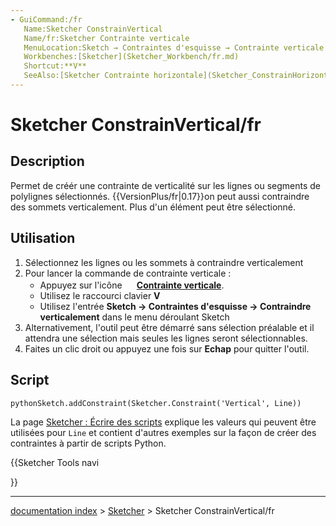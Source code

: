 ```yaml
---
- GuiCommand:/fr
   Name:Sketcher ConstrainVertical
   Name/fr:Sketcher Contrainte verticale
   MenuLocation:Sketch → Contraintes d'esquisse → Contrainte verticale
   Workbenches:[Sketcher](Sketcher_Workbench/fr.md)
   Shortcut:**V**
   SeeAlso:[Sketcher Contrainte horizontale](Sketcher_ConstrainHorizontal/fr.md)
---
```


# Sketcher ConstrainVertical/fr

## Description

Permet de créér une contrainte de verticalité sur les lignes ou segments de polylignes sélectionnés. {{VersionPlus/fr|0.17}}on peut aussi contraindre des sommets verticalement. Plus d\'un élément peut être sélectionné.

## Utilisation

1.  Sélectionnez les lignes ou les sommets à contraindre verticalement
2.  Pour lancer la commande de contrainte verticale :
    -   Appuyez sur l\'icône **<img src=images/Sketcher_ConstrainVertical.svg style="width:16px"> [Contrainte verticale](Sketcher_ConstrainVertical/fr.md)**.
    -   Utilisez le raccourci clavier **V**
    -   Utilisez l\'entrée **Sketch → Contraintes d'esquisse → Contraindre verticalement** dans le menu déroulant Sketch
3.  Alternativement, l\'outil peut être démarré sans sélection préalable et il attendra une sélection mais seules les lignes seront sélectionnables.
4.  Faites un clic droit ou appuyez une fois sur **Echap** pour quitter l\'outil.

## Script


```pythonSketch.addConstraint(Sketcher.Constraint('Vertical', Line))```

La page [Sketcher : Écrire des scripts](Sketcher_scripting/fr.md) explique les valeurs qui peuvent être utilisées pour `Line` et contient d\'autres exemples sur la façon de créer des contraintes à partir de scripts Python.





{{Sketcher Tools navi

}}

---
[documentation index](../README.md) > [Sketcher](Sketcher_Workbench.md) > Sketcher ConstrainVertical/fr
